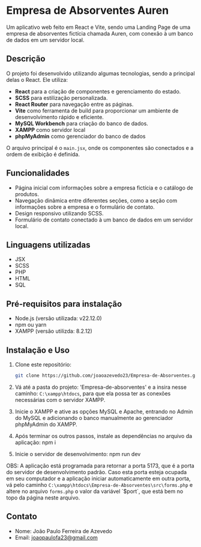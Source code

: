 # Empresa de Absorventes Auren
Um aplicativo web feito em React e Vite, sendo uma Landing Page de uma empresa de absorventes fictícia chamada Auren, com conexão à um banco de dados em um servidor local.

## Descrição
O projeto foi desenvolvido utilizando algumas tecnologias, sendo a principal delas o React.
Ele utiliza:  
- **React** para a criação de componentes e gerenciamento do estado.  
- **SCSS** para estilização personalizada.  
- **React Router** para navegação entre as páginas.
-  **Vite** como ferramenta de build para proporcionar um ambiente de desenvolvimento rápido e eficiente.  
-  **MySQL Workbench** para criação do banco de dados.
-  **XAMPP** como servidor local
-  **phpMyAdmin** como gerenciador do banco de dados

O arquivo principal é o `main.jsx`, onde os componentes são conectados e a ordem de exibição é definida.


## Funcionalidades
- Página inicial com informações sobre a empresa fictícia e o catálogo de produtos.  
- Navegação dinâmica entre diferentes seções, como a seção com informações sobre a empresa e o formulário de contato.  
- Design responsivo utilizando SCSS.
- Formulário de contato conectado à um banco de dados em um servidor local.
  
## Linguagens utilizadas
- JSX
- SCSS
- PHP
- HTML
- SQL  

## Pré-requisitos para instalação
- Node.js (versão utilizada: v22.12.0)
- npm ou yarn
- XAMPP (versão utilizda: 8.2.12)

## Instalação e Uso
1. Clone este repositório:  
   ```bash
   git clone https://github.com/joaoazevedo23/Empresa-de-Absorventes.git

2. Vá até a pasta do projeto: 'Empresa-de-absorventes' e a insira nesse caminho: `C:\xampp\htdocs`, para que ela possa ter as conexões necessárias com o servidor XAMPP.

3. Inicie o XAMPP e ative as opções MySQL e Apache, entrando no Admin do MySQL e adicionando o banco manualmente ao gerenciador phpMyAdmin do XAMPP.

4. Após terminar os outros passos, instale as dependências no arquivo da aplicação:
   npm i

5. Inicie o servidor de desenvolvimento:
   npm run dev

OBS: A aplicação está programada para retornar a porta 5173, que é a porta do servidor de desenvolvimento padrão. Caso esta porta esteja ocupada em seu computador e a aplicação iniciar automaticamente em outra porta, vá pelo caminho `C:\xampp\htdocs\Empresa-de-Absorventes\src\forms.php` e altere no arquivo `forms.php` o valor da variável ´$port´, que está bem no topo da página neste arquivo.

## Contato
- Nome: João Paulo Ferreira de Azevedo
- Email: joaopaulofa23@gmail.com
